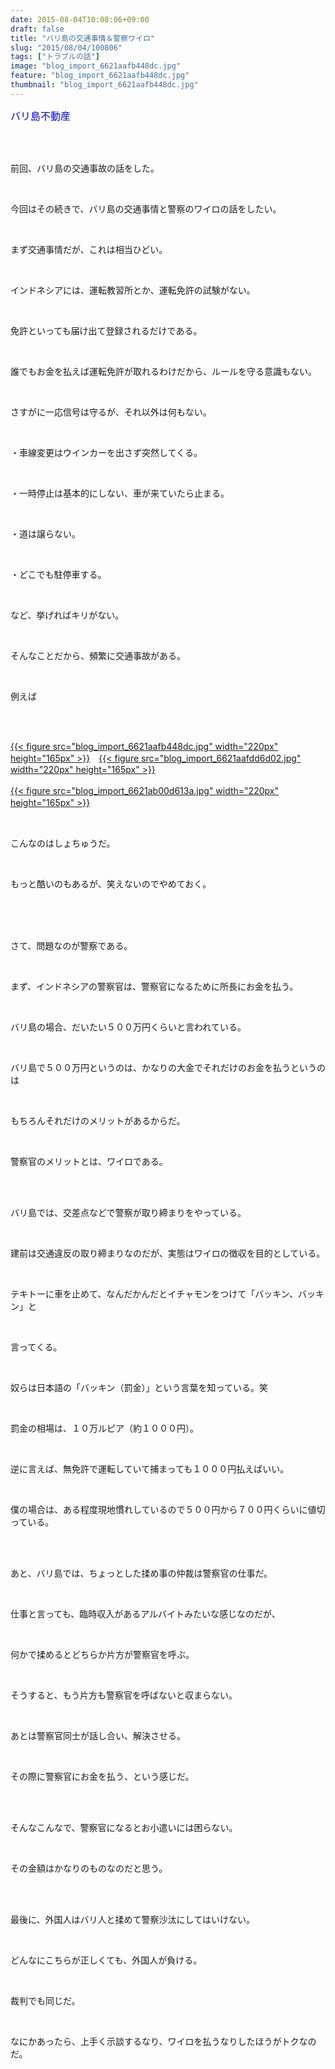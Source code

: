 ```yaml
---
date: 2015-08-04T10:08:06+09:00
draft: false
title: "バリ島の交通事情＆警察ワイロ"
slug: "2015/08/04/100806"
tags: ["トラブルの話"]
image: "blog_import_6621aafb448dc.jpg"
feature: "blog_import_6621aafb448dc.jpg"
thumbnail: "blog_import_6621aafb448dc.jpg"
---
```

<p><font color="#0000ff" size="3">バリ島不動産</font></p><br/><br/><p>前回、バリ島の交通事故の話をした。</p><br/><p>今回はその続きで、バリ島の交通事情と警察のワイロの話をしたい。</p><br/><p>まず交通事情だが、これは相当ひどい。</p><br/><p>インドネシアには、運転教習所とか、運転免許の試験がない。</p><br/><p>免許といっても届け出て登録されるだけである。</p><br/><p>誰でもお金を払えば運転免許が取れるわけだから、ルールを守る意識もない。</p><br/><p>さすがに一応信号は守るが、それ以外は何もない。</p><br/><p>・車線変更はウインカーを出さず突然してくる。</p><br/><p>・一時停止は基本的にしない、車が来ていたら止まる。</p><br/><p>・道は譲らない。</p><br/><p>・どこでも駐停車する。</p><br/><p>など、挙げればキリがない。</p><br/><p>そんなことだから、頻繁に交通事故がある。</p><br/><p>例えば</p><br/><p><br/><a href="blog_import_6621aafc775c7.jpg">{{< figure src="blog_import_6621aafb448dc.jpg" width="220px" height="165px" >}}</a>　<a href="blog_import_6621aaff33ae3.jpg">{{< figure src="blog_import_6621aafdd6d02.jpg" width="220px" height="165px" >}}</a><br/><br/><a href="blog_import_6621ab0236c5b.jpg">{{< figure src="blog_import_6621ab00d613a.jpg" width="220px" height="165px" >}}</a>　</p><br/><p>こんなのはしょちゅうだ。</p><br/><p>もっと酷いのもあるが、笑えないのでやめておく。</p><br/><br/><br/><p>さて、問題なのが警察である。</p><br/><p>まず、インドネシアの警察官は、警察官になるために所長にお金を払う。</p><br/><p>バリ島の場合、だいたい５００万円くらいと言われている。</p><br/><p>バリ島で５００万円というのは、かなりの大金でそれだけのお金を払うというのは</p><br/><p>もちろんそれだけのメリットがあるからだ。</p><br/><p>警察官のメリットとは、ワイロである。</p><br/><br/><p>バリ島では、交差点などで警察が取り締まりをやっている。</p><br/><p>建前は交通違反の取り締まりなのだが、実態はワイロの徴収を目的としている。</p><br/><p>テキトーに車を止めて、なんだかんだとイチャモンをつけて「バッキン、バッキン」と</p><br/><p>言ってくる。</p><br/><p>奴らは日本語の「バッキン（罰金）」という言葉を知っている。笑</p><br/><p>罰金の相場は、１０万ルピア（約１０００円）。</p><br/><p>逆に言えば、無免許で運転していて捕まっても１０００円払えばいい。</p><br/><p>僕の場合は、ある程度現地慣れしているので５００円から７００円くらいに値切っている。</p><br/><br/><p>あと、バリ島では、ちょっとした揉め事の仲裁は警察官の仕事だ。</p><br/><p>仕事と言っても、臨時収入があるアルバイトみたいな感じなのだが、</p><br/><p>何かで揉めるとどちらか片方が警察官を呼ぶ。</p><br/><p>そうすると、もう片方も警察官を呼ばないと収まらない。</p><br/><p>あとは警察官同士が話し合い、解決させる。</p><br/><p>その際に警察官にお金を払う、という感じだ。</p><br/><br/><p>そんなこんなで、警察官になるとお小遣いには困らない。</p><br/><p>その金額はかなりのものなのだと思う。</p><br/><br/><p>最後に、外国人はバリ人と揉めて警察沙汰にしてはいけない。</p><br/><p>どんなにこちらが正しくても、外国人が負ける。</p><br/><p>裁判でも同じだ。</p><br/><p>なにかあったら、上手く示談するなり、ワイロを払うなりしたほうがトクなのだ。</p><br/><br/><br/><br/><br/><br/><br/><br/><br/><br/>

